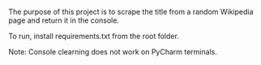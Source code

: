 The purpose of this project is to scrape the title from a random Wikipedia page and return it in the console.

To run, install requirements.txt from the root folder.

Note:
Console clearning does not work on PyCharm terminals.
